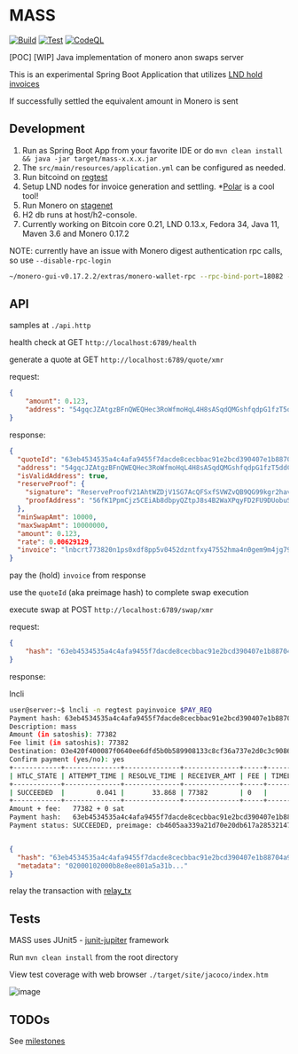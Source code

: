 # MASS

[![Build](https://github.com/hyahatiph-labs/mass/actions/workflows/build.yml/badge.svg)](https://github.com/hyahatiph-labs/mass/actions/workflows/build.yml)
[![Test](https://github.com/hyahatiph-labs/mass/actions/workflows/test.yml/badge.svg)](https://github.com/hyahatiph-labs/mass/actions/workflows/test.yml)
[![CodeQL](https://github.com/hyahatiph-labs/mass/actions/workflows/codeql-analysis.yml/badge.svg)](https://github.com/hyahatiph-labs/mass/actions/workflows/codeql-analysis.yml)

[POC] [WIP] Java implementation of monero anon swaps server

This is an experimental Spring Boot Application that utilizes [LND hold invoices](https://wiki.ion.radar.tech/tech/research/hodl-invoice)

If successfully settled the equivalent amount in Monero is sent

## Development

1. Run as Spring Boot App from your favorite IDE or do `mvn clean install && java -jar target/mass-x.x.x.jar`
2. The `src/main/resources/application.yml` can be configured as needed.
3. Run bitcoind on [regtest](https://developer.bitcoin.org/examples/testing.html)
4. Setup LND nodes for invoice generation and settling. *[Polar](https://lightningpolar.com/) is a cool tool!
5. Run Monero on [stagenet](https://monerodocs.org/infrastructure/networks/)
6. H2 db runs at host/h2-console.
7. Currently working on Bitcoin core 0.21, LND 0.13.x, Fedora 34, Java 11, Maven 3.6 and Monero 0.17.2

NOTE: currently have an issue with Monero digest authentication rpc calls, so use `--disable-rpc-login`

```bash
~/monero-gui-v0.17.2.2/extras/monero-wallet-rpc --rpc-bind-port=18082 --wallet-file=/path/to/wallet --prompt-for-password --disable-rpc-login --daemon-address monero-stagenet.exan.tech:38081 --stagenet
```

## API

samples at `./api.http`

health check at GET `http://localhost:6789/health`

generate a quote at GET `http://localhost:6789/quote/xmr`

request:

```json
{
    "amount": 0.123, 
    "address": "54gqcJZAtgzBFnQWEQHec3RoWfmoHqL4H8sASqdQMGshfqdpG1fzT5ddCpz9y4C2MwQkB5GE2o6vUVCGKbokJJa6S6NSatn"
}
```

response:

```json
{
  "quoteId": "63eb4534535a4c4afa9455f7dacde8cecbbac91e2bcd390407e1b88704a9a758",
  "address": "54gqcJZAtgzBFnQWEQHec3RoWfmoHqL4H8sASqdQMGshfqdpG1fzT5ddCpz9y4C2MwQkB5GE2o6vUVCGKbokJJa6S6NSatn",
  "isValidAddress": true,
  "reserveProof": {
    "signature": "ReserveProofV21AhtWZDjV1SG7AcQFSxfSVWZvQB9QG99kgr2havWLjWgewkBnnKYBt3UqQycx7A9sTaNYfiCo8PLGi28kjP7f9SvN16QNUMNaLKH7kuqySYJ4kYtnPT8qPnHK72weEpQXZhmAm3ebXEjZiH9wskFnVEfVjeCBegqcAVNsXjBZHfv95NZBoE4MgKZvfDT2ank1cqLj7VLUyC4pGVR2Y8bNdv8R1gjjQEQFo6r4YFcPKUz59k6yQ1iokWr6ZJwEauMviEk5CNEK8XYUr47TWJTzM5S3whFW5NhDZFeQ1fdsHTHbV332kwcHoDjGf3ZKaeGa5hNMHbb1XjjM5MURdHR6N59vHXPkN3xTnmZd2k1d6Dg8btwutBZujBBzWT5QNswm1V4ewutYTBBcg1cT8XsZh5MtG7cpobgaHGYYxEtGSfpD9R3agCJBpF5EZ9vsm5",
    "proofAddress": "56fK1PpmCjz5CEiAb8dbpyQZtpJ8s4B2WaXPqyFD2FU9DUobuSDJZztEPeppvAqT2DPWcdp7qtW6KasCbYoWJC7qBcwWrSH"
  },
  "minSwapAmt": 10000,
  "maxSwapAmt": 10000000,
  "amount": 0.123,
  "rate": 0.00629129,
  "invoice": "lnbcrt773820n1ps0xdf8pp5v0452dzntfxy47552hma4n0gem9m4jg790xnjpq8uxugwp9f5avqdq8d4shxuccqzpgxqzjcsp5a75z3kfuwvas78t2a8rmm7j04su4e7t2dwh02x3e0dvwpc6w4urs9qyyssqqqryuthw0sgmtpwymmqjue89ltsre8vnh9uzrey9fs46tynqfk4rxnq5jwyjwvq3vksndfklxa578540zhuu9dprjweyezqjhcg9n8qp068g75"
}
```

pay the (hold) `invoice` from response

use the `quoteId` (aka preimage hash) to complete swap execution

execute swap at POST `http://localhost:6789/swap/xmr`

request:

```json
{
    "hash": "63eb4534535a4c4afa9455f7dacde8cecbbac91e2bcd390407e1b88704a9a758" 
}
```

response:

lncli

```bash
user@server:~$ lncli -n regtest payinvoice $PAY_REQ
Payment hash: 63eb4534535a4c4afa9455f7dacde8cecbbac91e2bcd390407e1b88704a9a758
Description: mass
Amount (in satoshis): 77382
Fee limit (in satoshis): 77382
Destination: 03e420f400087f0640ee6dfd5b0b589908133c8cf36a737e2d0c3c908661477597
Confirm payment (yes/no): yes
+------------+--------------+--------------+--------------+-----+----------+-----------------+----------------------+
| HTLC_STATE | ATTEMPT_TIME | RESOLVE_TIME | RECEIVER_AMT | FEE | TIMELOCK | CHAN_OUT        | ROUTE                |
+------------+--------------+--------------+--------------+-----+----------+-----------------+----------------------+
| SUCCEEDED  |        0.041 |       33.868 | 77382        | 0   |      792 | 713583046557696 | 03e420f400087f0640ee |
+------------+--------------+--------------+--------------+-----+----------+-----------------+----------------------+
Amount + fee:   77382 + 0 sat
Payment hash:   63eb4534535a4c4afa9455f7dacde8cecbbac91e2bcd390407e1b88704a9a758
Payment status: SUCCEEDED, preimage: cb4605aa339a21d70e20db617a2853214759999cac90c35e5a65fd2462bc0447
```

```json

{
  "hash": "63eb4534535a4c4afa9455f7dacde8cecbbac91e2bcd390407e1b88704a9a758",
  "metadata": "02000102000b8e8ee801a5a31b..."
}

```

relay the transaction with [relay_tx](https://web.getmonero.org/resources/developer-guides/wallet-rpc.html#relay_tx)

## Tests

MASS uses JUnit5 - [junit-jupiter](https://junit.org/junit5/) framework

Run `mvn clean install` from the root directory

View test coverage with web browser `./target/site/jacoco/index.htm`

![image](https://user-images.githubusercontent.com/13033037/126047819-09fe351a-be62-4bf9-bd5f-cb3580862c6e.png)


## TODOs

See [milestones](https://github.com/hyahatiph-labs/mass/milestones)
